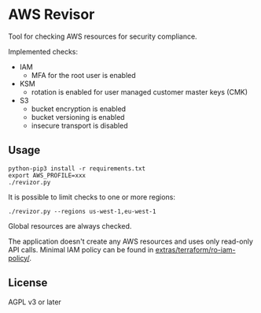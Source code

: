 # AWS Revisor

Tool for checking AWS resources for security compliance.

Implemented checks:

- IAM
  - MFA for the root user is enabled
- KSM
  - rotation is enabled for user managed customer master keys (CMK)
- S3
  - bucket encryption is enabled
  - bucket versioning is enabled
  - insecure transport is disabled

## Usage

```
python-pip3 install -r requirements.txt
export AWS_PROFILE=xxx
./revizor.py
```

It is possible to limit checks to one or more regions:

```
./revizor.py --regions us-west-1,eu-west-1
```

Global resources are always checked.

The application doesn't create any AWS resources and uses
only read-only API calls.  Minimal IAM policy can be found in
[extras/terraform/ro-iam-policy/](./extras/terraform/ro-iam-policy/).

## License

AGPL v3 or later
